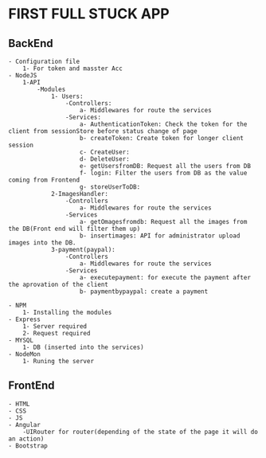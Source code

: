 # FIRST FULL STUCK APP

## BackEnd

	- Configuration file 
		1- For token and masster Acc
	- NodeJS
		1-API
			-Modules
				1- Users:
					-Controllers:
						a- Middlewares for route the services
					-Services:
						a- AuthenticationToken: Check the token for the client from sessionStore before status change of page
						b- createToken: Create token for longer client session
						c- CreateUser:
						d- DeleteUser:
						e- getUsersfromDB: Request all the users from DB
						f- login: Filter the users from DB as the value coming from Frontend
						g- storeUserToDB: 
				2-ImagesHandler:
					-Controllers
						a- Middlewares for route the services
					-Services
						a- getOmagesfromdb: Request all the images from the DB(Front end will filter them up)
						b- insertimages: API for administrator upload images into the DB.
				3-payment(paypal):
					-Controllers
						a- Middlewares for route the services
					-Services
						a- executepayment: for execute the payment after the aprovation of the client
						b- paymentbypaypal: create a payment
			
	- NPM
		1- Installing the modules
	- Express
		1- Server required
		2- Request required
	- MYSQL
		1- DB (inserted into the services)
	- NodeMon
		1- Runing the server

## FrontEnd

	- HTML
	- CSS
	- JS
	- Angular
		-UIRouter for router(depending of the state of the page it will do an action)
	- Bootstrap